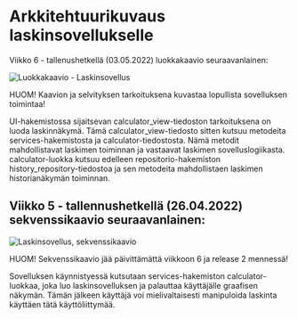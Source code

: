 # Arkkitehtuurikuvaus laskinsovellukselle

Viikko 6 - tallenushetkellä (03.05.2022) luokkakaavio seuraavanlainen:

![Luokkakaavio - Laskinsovellus](https://user-images.githubusercontent.com/62020899/166562026-baaac20a-5719-44d6-b2cb-c59e93e5b0dd.JPG)

HUOM! Kaavion ja selvityksen tarkoituksena kuvastaa lopullista sovelluksen toimintaa!

UI-hakemistossa sijaitsevan calculator_view-tiedoston tarkoituksena on luoda laskinnäkymä. Tämä calculator_view-tiedosto sitten kutsuu metodeita services-hakemistosta ja calculator-tiedostosta. Nämä metodit mahdollistavat laskimen toiminnan ja vastaavat laskimen sovelluslogiikasta. calculator-luokka kutsuu edelleen repositorio-hakemiston history_repository-tiedostoa ja sen metodeita mahdollistaen laskimen historianäkymän toiminnan.

## Viikko 5 - tallennushetkellä (26.04.2022) sekvenssikaavio seuraavanlainen:

![Laskinsovellus, sekvenssikaavio](https://user-images.githubusercontent.com/62020899/165349528-cbd2bb32-1ee9-4a19-81db-2fba4feafdbc.JPG)

HUOM! Sekvenssikaavio jää päivittämättä viikkoon 6 ja release 2 mennessä!

Sovelluksen käynnistyessä kutsutaan services-hakemiston calculator-luokkaa, joka luo laskinsovelluksen ja palauttaa käyttäjälle graafisen näkymän. Tämän jälkeen käyttäjä voi mielivaltaisesti manipuloida laskinta käyttäen tätä käyttöliittymää.
